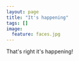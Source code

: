 ```yaml
---
layout: page
title: "It's happening"
tags: []
image:
  feature: faces.jpg
---
```


That's right it's happening!
